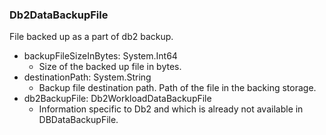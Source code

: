 ### Db2DataBackupFile
File backed up as a part of db2 backup.

- backupFileSizeInBytes: System.Int64
  - Size of the backed up file in bytes.
- destinationPath: System.String
  - Backup file destination path. Path of the file in the backing storage.
- db2BackupFile: Db2WorkloadDataBackupFile
  - Information specific to Db2 and which is already not available in DBDataBackupFile.
